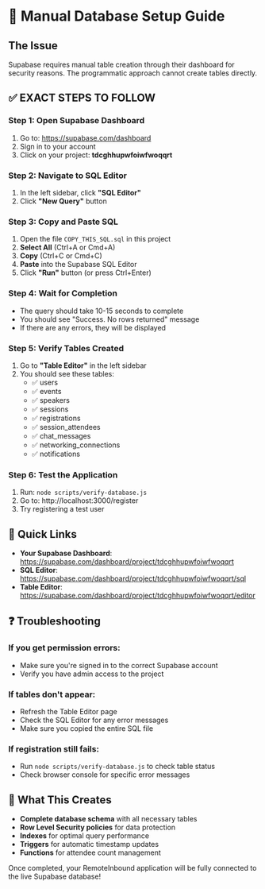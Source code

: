# 🚀 Manual Database Setup Guide

## The Issue
Supabase requires manual table creation through their dashboard for security reasons. The programmatic approach cannot create tables directly.

## ✅ EXACT STEPS TO FOLLOW

### Step 1: Open Supabase Dashboard
1. Go to: https://supabase.com/dashboard
2. Sign in to your account
3. Click on your project: **tdcghhupwfoiwfwoqqrt**

### Step 2: Navigate to SQL Editor
1. In the left sidebar, click **"SQL Editor"**
2. Click **"New Query"** button

### Step 3: Copy and Paste SQL
1. Open the file `COPY_THIS_SQL.sql` in this project
2. **Select All** (Ctrl+A or Cmd+A)
3. **Copy** (Ctrl+C or Cmd+C)
4. **Paste** into the Supabase SQL Editor
5. Click **"Run"** button (or press Ctrl+Enter)

### Step 4: Wait for Completion
- The query should take 10-15 seconds to complete
- You should see "Success. No rows returned" message
- If there are any errors, they will be displayed

### Step 5: Verify Tables Created
1. Go to **"Table Editor"** in the left sidebar
2. You should see these tables:
   - ✅ users
   - ✅ events  
   - ✅ speakers
   - ✅ sessions
   - ✅ registrations
   - ✅ session_attendees
   - ✅ chat_messages
   - ✅ networking_connections
   - ✅ notifications

### Step 6: Test the Application
1. Run: `node scripts/verify-database.js`
2. Go to: http://localhost:3000/register
3. Try registering a test user

## 🔗 Quick Links
- **Your Supabase Dashboard**: https://supabase.com/dashboard/project/tdcghhupwfoiwfwoqqrt
- **SQL Editor**: https://supabase.com/dashboard/project/tdcghhupwfoiwfwoqqrt/sql
- **Table Editor**: https://supabase.com/dashboard/project/tdcghhupwfoiwfwoqqrt/editor

## ❓ Troubleshooting

### If you get permission errors:
- Make sure you're signed in to the correct Supabase account
- Verify you have admin access to the project

### If tables don't appear:
- Refresh the Table Editor page
- Check the SQL Editor for any error messages
- Make sure you copied the entire SQL file

### If registration still fails:
- Run `node scripts/verify-database.js` to check table status
- Check browser console for specific error messages

## 🎯 What This Creates
- **Complete database schema** with all necessary tables
- **Row Level Security policies** for data protection  
- **Indexes** for optimal query performance
- **Triggers** for automatic timestamp updates
- **Functions** for attendee count management

Once completed, your RemoteInbound application will be fully connected to the live Supabase database!